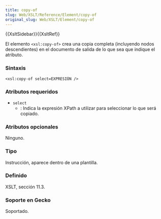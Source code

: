 ```yaml
---
title: copy-of
slug: Web/XSLT/Reference/Element/copy-of
original_slug: Web/XSLT/Element/copy-of
---
```


{{XsltSidebar}}{{XsltRef}}

El elemento `<xsl:copy-of>` crea una copia completa (incluyendo nodos descendientes) en el documento de salida de lo que sea que indique el atributo.

### Sintaxis

```
<xsl:copy-of select=EXPRESIÓN />
```

### Atributos requeridos

- `select`
  - : Indica la expresión XPath a utilizar para seleccionar lo que será copiado.

### Atributos opcionales

Ninguno.

### Tipo

Instrucción, aparece dentro de una plantilla.

### Definido

XSLT, sección 11.3.

### Soporte en Gecko

Soportado.
